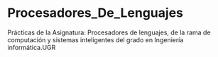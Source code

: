 # Procesadores_De_Lenguajes
Prácticas de la Asignatura: Procesadores de lenguajes, de la rama de computación y sistemas inteligentes del grado en Ingeniería informática.UGR
